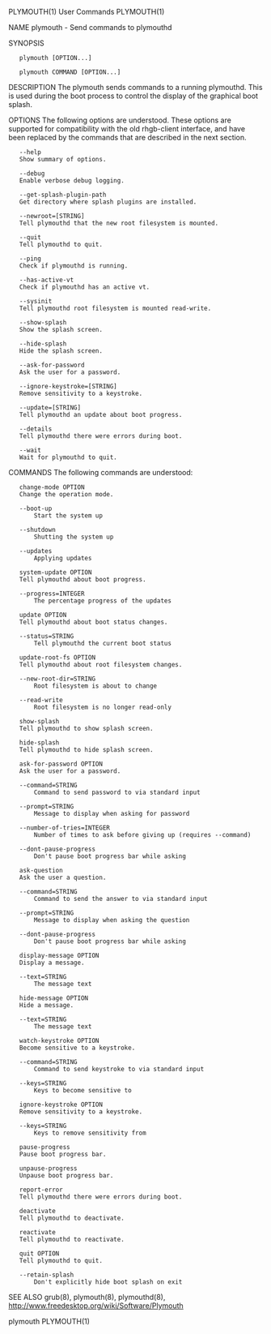PLYMOUTH(1)								 User Commands								   PLYMOUTH(1)

NAME
       plymouth - Send commands to plymouthd

SYNOPSIS

       plymouth [OPTION...]

       plymouth COMMAND [OPTION...]

DESCRIPTION
       The plymouth sends commands to a running plymouthd. This is used during the boot process to control the display of the graphical boot splash.

OPTIONS
       The following options are understood. These options are supported for compatibility with the old rhgb-client interface, and have been replaced by the
       commands that are described in the next section.

       --help
	   Show summary of options.

       --debug
	   Enable verbose debug logging.

       --get-splash-plugin-path
	   Get directory where splash plugins are installed.

       --newroot=[STRING]
	   Tell plymouthd that the new root filesystem is mounted.

       --quit
	   Tell plymouthd to quit.

       --ping
	   Check if plymouthd is running.

       --has-active-vt
	   Check if plymouthd has an active vt.

       --sysinit
	   Tell plymouthd root filesystem is mounted read-write.

       --show-splash
	   Show the splash screen.

       --hide-splash
	   Hide the splash screen.

       --ask-for-password
	   Ask the user for a password.

       --ignore-keystroke=[STRING]
	   Remove sensitivity to a keystroke.

       --update=[STRING]
	   Tell plymouthd an update about boot progress.

       --details
	   Tell plymouthd there were errors during boot.

       --wait
	   Wait for plymouthd to quit.

COMMANDS
       The following commands are understood:

       change-mode OPTION
	   Change the operation mode.

	   --boot-up
	       Start the system up

	   --shutdown
	       Shutting the system up

	   --updates
	       Applying updates

       system-update OPTION
	   Tell plymouthd about boot progress.

	   --progress=INTEGER
	       The percentage progress of the updates

       update OPTION
	   Tell plymouthd about boot status changes.

	   --status=STRING
	       Tell plymouthd the current boot status

       update-root-fs OPTION
	   Tell plymouthd about root filesystem changes.

	   --new-root-dir=STRING
	       Root filesystem is about to change

	   --read-write
	       Root filesystem is no longer read-only

       show-splash
	   Tell plymouthd to show splash screen.

       hide-splash
	   Tell plymouthd to hide splash screen.

       ask-for-password OPTION
	   Ask the user for a password.

	   --command=STRING
	       Command to send password to via standard input

	   --prompt=STRING
	       Message to display when asking for password

	   --number-of-tries=INTEGER
	       Number of times to ask before giving up (requires --command)

	   --dont-pause-progress
	       Don't pause boot progress bar while asking

       ask-question
	   Ask the user a question.

	   --command=STRING
	       Command to send the answer to via standard input

	   --prompt=STRING
	       Message to display when asking the question

	   --dont-pause-progress
	       Don't pause boot progress bar while asking

       display-message OPTION
	   Display a message.

	   --text=STRING
	       The message text

       hide-message OPTION
	   Hide a message.

	   --text=STRING
	       The message text

       watch-keystroke OPTION
	   Become sensitive to a keystroke.

	   --command=STRING
	       Command to send keystroke to via standard input

	   --keys=STRING
	       Keys to become sensitive to

       ignore-keystroke OPTION
	   Remove sensitivity to a keystroke.

	   --keys=STRING
	       Keys to remove sensitivity from

       pause-progress
	   Pause boot progress bar.

       unpause-progress
	   Unpause boot progress bar.

       report-error
	   Tell plymouthd there were errors during boot.

       deactivate
	   Tell plymouthd to deactivate.

       reactivate
	   Tell plymouthd to reactivate.

       quit OPTION
	   Tell plymouthd to quit.

	   --retain-splash
	       Don't explicitly hide boot splash on exit

SEE ALSO
       grub(8), plymouth(8), plymouthd(8), http://www.freedesktop.org/wiki/Software/Plymouth

plymouth																	   PLYMOUTH(1)
